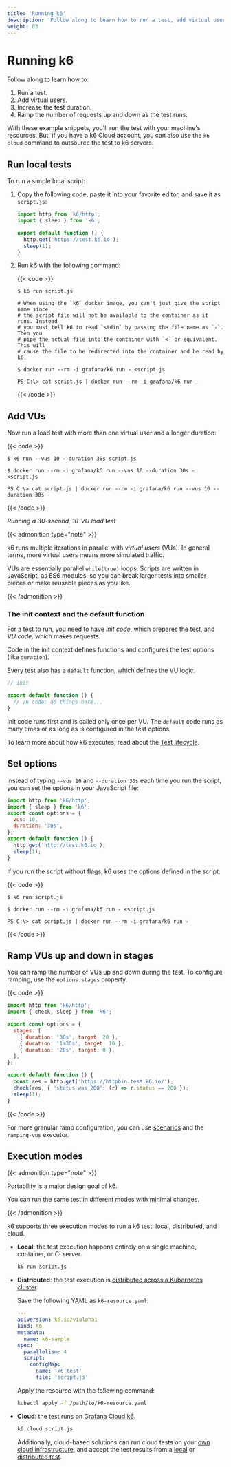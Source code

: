 ```yaml
---
title: 'Running k6'
description: 'Follow along to learn how to run a test, add virtual users, increase the test duration, and ramp the number of requests up and down as the test runs.'
weight: 03
---
```


# Running k6

Follow along to learn how to:

1. Run a test.
2. Add virtual users.
3. Increase the test duration.
4. Ramp the number of requests up and down as the test runs.

With these example snippets, you'll run the test with your machine's resources.
But, if you have a k6 Cloud account, you can also use the `k6 cloud` command to outsource the test to k6 servers.

## Run local tests

To run a simple local script:

1. Copy the following code, paste it into your favorite editor, and save it as `script.js`:

   ```javascript
   import http from 'k6/http';
   import { sleep } from 'k6';

   export default function () {
     http.get('https://test.k6.io');
     sleep(1);
   }
   ```

1. Run k6 with the following command:

   {{< code >}}

   ```linux
   $ k6 run script.js
   ```

   ```docker
   # When using the `k6` docker image, you can't just give the script name since
   # the script file will not be available to the container as it runs. Instead
   # you must tell k6 to read `stdin` by passing the file name as `-`. Then you
   # pipe the actual file into the container with `<` or equivalent. This will
   # cause the file to be redirected into the container and be read by k6.

   $ docker run --rm -i grafana/k6 run - <script.js
   ```

   ```windows
   PS C:\> cat script.js | docker run --rm -i grafana/k6 run -
   ```

   {{< /code >}}

## Add VUs

Now run a load test with more than one virtual user and a longer duration:

{{< code >}}

```linux
$ k6 run --vus 10 --duration 30s script.js
```

```docker
$ docker run --rm -i grafana/k6 run --vus 10 --duration 30s - <script.js
```

```windows
PS C:\> cat script.js | docker run --rm -i grafana/k6 run --vus 10 --duration 30s -
```

{{< /code >}}

_Running a 30-second, 10-VU load test_

{{< admonition type="note" >}}

k6 runs multiple iterations in parallel with _virtual users_ (VUs).
In general terms, more virtual users means more simulated traffic.

VUs are essentially parallel `while(true)` loops.
Scripts are written in JavaScript, as ES6 modules,
so you can break larger tests into smaller pieces or make reusable pieces as you like.

{{< /admonition >}}

### The init context and the default function

For a test to run, you need to have _init code_, which prepares the test, and _VU code,_ which makes requests.

Code in the init context defines functions and configures the test options (like `duration`).

Every test also has a `default` function,
which defines the VU logic.

```javascript
// init

export default function () {
  // vu code: do things here...
}
```

Init code runs first and is called only once per VU.
The `default` code runs as many times or as long as is configured in the test options.

To learn more about how k6 executes, read about the [Test lifecycle](https://grafana.com/docs/k6/<K6_VERSION>/using-k6/test-lifecycle).

## Set options

Instead of typing `--vus 10` and `--duration 30s` each time you run the script,
you can set the options in your JavaScript file:

```javascript
import http from 'k6/http';
import { sleep } from 'k6';
export const options = {
  vus: 10,
  duration: '30s',
};
export default function () {
  http.get('http://test.k6.io');
  sleep(1);
}
```

If you run the script without flags, k6 uses the options defined in the script:

{{< code >}}

```linux
$ k6 run script.js
```

```docker
$ docker run --rm -i grafana/k6 run - <script.js
```

```windows
PS C:\> cat script.js | docker run --rm -i grafana/k6 run -
```

{{< /code >}}

## Ramp VUs up and down in stages

You can ramp the number of VUs up and down during the test.
To configure ramping, use the `options.stages` property.

{{< code >}}

```javascript
import http from 'k6/http';
import { check, sleep } from 'k6';

export const options = {
  stages: [
    { duration: '30s', target: 20 },
    { duration: '1m30s', target: 10 },
    { duration: '20s', target: 0 },
  ],
};

export default function () {
  const res = http.get('https://httpbin.test.k6.io/');
  check(res, { 'status was 200': (r) => r.status == 200 });
  sleep(1);
}
```

{{< /code >}}

For more granular ramp configuration, you can use [scenarios](https://grafana.com/docs/k6/<K6_VERSION>/using-k6/scenarios) and the `ramping-vus` executor.

## Execution modes

{{< admonition type="note" >}}

Portability is a major design goal of k6.

You can run the same test in different modes with minimal changes.

{{< /admonition >}}

k6 supports three execution modes to run a k6 test: local, distributed, and cloud.

- **Local**: the test execution happens entirely on a single machine, container, or CI server.

  ```bash
  k6 run script.js
  ```

- **Distributed**: the test execution is [distributed across a Kubernetes cluster](https://k6.io/blog/running-distributed-tests-on-k8s/).

  Save the following YAML as `k6-resource.yaml`:

  ```yaml
  ---
  apiVersion: k6.io/v1alpha1
  kind: K6
  metadata:
    name: k6-sample
  spec:
    parallelism: 4
    script:
      configMap:
        name: 'k6-test'
        file: 'script.js'
  ```

  Apply the resource with the following command:

  ```bash
  kubectl apply -f /path/to/k6-resource.yaml
  ```

- **Cloud**: the test runs on [Grafana Cloud k6](https://grafana.com/docs/grafana-cloud/k6/get-started/run-cloud-tests-from-the-cli/).

  ```bash
  k6 cloud script.js
  ```

  Additionally, cloud-based solutions can run cloud tests on your [own cloud infrastructure](https://grafana.com/docs/grafana-cloud/k6/author-run/private-load-zone-v2/), and accept the test results from a [local](https://grafana.com/docs/k6/<K6_VERSION>/results-output/real-time/cloud) or [distributed test](https://github.com/grafana/k6-operator#k6-cloud-output).
